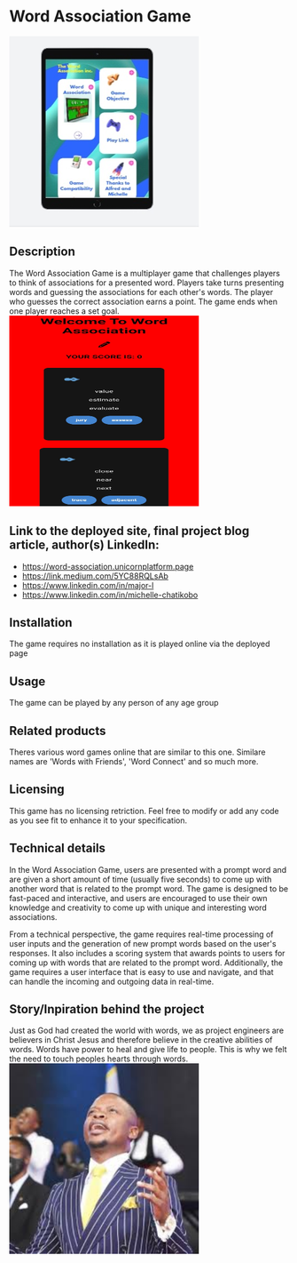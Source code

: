 # Word Association Game
![](images/Screenshot_20230526_092931_Chrome.jpg)
## Description
The Word Association Game is a multiplayer game that challenges players to think of associations for a presented word. Players take turns presenting words and guessing the associations for each other's words. The player who guesses the correct association earns a point. The game ends when one player reaches a set goal.
<img src="images/Screenshot_20230608_151442_Chrome.jpg" width="342" height="343" >
## Link to the deployed site, final project blog article, author(s) LinkedIn:
* https://word-association.unicornplatform.page
* https://link.medium.com/5YC88RQLsAb
* https://www.linkedin.com/in/major-l
* https://www.linkedin.com/in/michelle-chatikobo
## Installation
The game requires no installation as it is played online via the deployed page
## Usage
The game can be played by any person of any age group
## Related products
Theres various word games online that are similar to this one. Similare names are 'Words with Friends', 'Word Connect' and so much more.
## Licensing
This game has no licensing retriction. Feel free to modify or add any code as you see fit to enhance it to your specification.
## Technical details
In the Word Association Game, users are presented with a prompt word and are given a short amount of time (usually five seconds) to come up with another word that is related to the prompt word. The game is designed to be fast-paced and interactive, and users are encouraged to use their own knowledge and creativity to come up with unique and interesting word associations.

From a technical perspective, the game requires real-time processing of user inputs and the generation of new prompt words based on the user's responses. It also includes a scoring system that awards points to users for coming up with words that are related to the prompt word. Additionally, the game requires a user interface that is easy to use and navigate, and that can handle the incoming and outgoing data in real-time.

## Story/Inpiration behind the project
Just as God had created the world with words, we as project engineers are believers in Christ Jesus and therefore believe in the creative abilities of words. Words have power to heal and give life to people. This is why we felt the need to touch peoples hearts through words.
<img src="images/imagesM.jpeg" width="342" height="343" >
